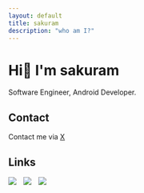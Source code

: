 ```yaml
---
layout: default
title: sakuram
description: "who am I?"
---
```


# Hi👋 I'm sakuram
Software Engineer, Android Developer.

## Contact
Contact me via <a href="https://x.com/sakuram_0" target="_blank">X</a>

## Links
<a href="https://x.com/sakuram_0" target="_blank" style="text-decoration: none;">
    <img src="https://cdn.simpleicons.org/x/white"
        style="max-height: 100px; max-width: 100px; margin-right: 10px;" 
        onmouseover="this.style.opacity='0.7'" 
        onmouseout="this.style.opacity='1'" />
</a>
<a href="https://github.com/sakuram-dev" target="_blank" style="text-decoration: none;">
    <img src="https://cdn.simpleicons.org/github/white"
        style="max-height: 100px; max-width: 100px; margin-right: 10px;" 
        onmouseover="this.style.opacity='0.7'" 
        onmouseout="this.style.opacity='1'" />
</a>
<a href="https://zenn.dev/sakuram_dev" target="_blank" style="text-decoration: none;">
    <img src="https://cdn.simpleicons.org/zenn/white"
        style="max-height: 100px; max-width: 100px;" 
        onmouseover="this.style.opacity='0.7'" 
        onmouseout="this.style.opacity='1'" />
</a>